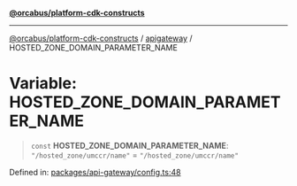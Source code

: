 [**@orcabus/platform-cdk-constructs**](../../../../README.md)

***

[@orcabus/platform-cdk-constructs](../../../../README.md) / [apigateway](../README.md) / HOSTED\_ZONE\_DOMAIN\_PARAMETER\_NAME

# Variable: HOSTED\_ZONE\_DOMAIN\_PARAMETER\_NAME

> `const` **HOSTED\_ZONE\_DOMAIN\_PARAMETER\_NAME**: `"/hosted_zone/umccr/name"` = `"/hosted_zone/umccr/name"`

Defined in: [packages/api-gateway/config.ts:48](https://github.com/OrcaBus/platform-cdk-constructs/blob/main/packages/api-gateway/config.ts#L48)
